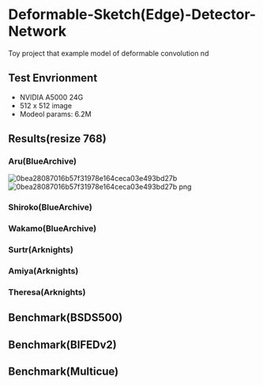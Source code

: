 # Deformable-Sketch(Edge)-Detector-Network
Toy project that example model of deformable convolution nd

## Test Envrionment  
- NVIDIA A5000 24G
- 512 x 512 image
- Modeol params: 6.2M

## Results(resize 768)
### Aru(BlueArchive)    
![0bea28087016b57f31978e164ceca03e493bd27b](https://github.com/user-attachments/assets/962461be-15fa-4d0c-aad7-dc70f8bd7060)
![0bea28087016b57f31978e164ceca03e493bd27b png](https://github.com/user-attachments/assets/7b6f612b-6dfa-4aaa-b4fe-f68767bbf7ff)  

### Shiroko(BlueArchive)  
### Wakamo(BlueArchive)  
### Surtr(Arknights)   
### Amiya(Arknights)    
### Theresa(Arknights)  

## Benchmark(BSDS500)  
## Benchmark(BIFEDv2)  
## Benchmark(Multicue)  
